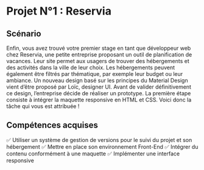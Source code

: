 # Projet N°1 : Reservia
## Scénario
Enfin, vous avez trouvé votre premier stage en tant que développeur web chez Reservia, une petite entreprise proposant un outil de planification de vacances. Leur site permet aux usagers de trouver des hébergements et des activités dans la ville de leur choix. Les hébergements peuvent également être filtrés par thématique, par exemple leur budget ou leur ambiance.
Un nouveau design basé sur les principes du Material Design vient d’être proposé par Loïc, designer UI.
Avant de valider définitivement ce design, l’entreprise décide de réaliser un prototype. La première étape consiste à intégrer la maquette responsive en HTML et CSS. Voici donc la tâche qui vous est attribuée !

## Compétences acquises
✅ Utiliser un système de gestion de versions pour le suivi du projet et son hébergement
✅ Mettre en place son environnement Front-End 
✅ Intégrer du contenu conformément à une maquette
✅ Implémenter une interface responsive
